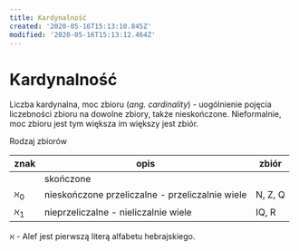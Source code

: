 ```yaml
---
title: Kardynalność
created: '2020-05-16T15:13:10.845Z'
modified: '2020-05-16T15:13:12.464Z'
---
```


# Kardynalność

Liczba kardynalna, moc zbioru (*ang. cardinality*) - uogólnienie pojęcia liczebności zbioru na dowolne zbiory, także nieskończone. Nieformalnie, moc zbioru jest tym większa im większy jest zbiór.

Rodzaj zbiorów

|    znak    |                     opis                      |  zbiór  |
| ---------- | --------------------------------------------- | ------- |
|            | skończone                                     |         |
| $\aleph_0$ | nieskończone przeliczalne - przeliczalnie wiele | N, Z, Q  |
| $\aleph_1$ | nieprzeliczalne - nieliczalnie wiele            | IQ, R   |

$\aleph$ - Alef jest pierwszą literą alfabetu hebrajskiego.

